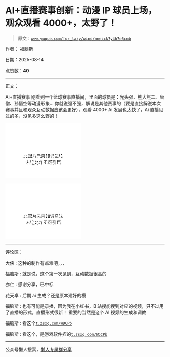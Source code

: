 # AI+直播赛事创新：动漫 IP 球员上场，观众观看 4000+，太野了！

> 原文：[`www.yuque.com/for_lazy/wind/nnezck7y4h7e5cnb`](https://www.yuque.com/for_lazy/wind/nnezck7y4h7e5cnb)

作者： 福脑斯

日期：2025-08-14

点赞数：**40**

* * *

正文：

Ai+直播赛事 刚看到一个篮球赛事直播间，里面的球员是：光头强、熊大熊二、唐僧、孙悟空等动漫形象…
你就说强不强，解说是其他赛事的（要是直接解说本次赛事并且和观众互动数据应该会更好），观看 4000+ Ai 发展也太快了，Ai 直播见过的多，没见多这么野的！

![](img/3c5424ac1bad0b73017344efbda3cf14.png "None")

![](img/2c9698d6d424be05d6080dab3a396d7a.png "None")

* * *

评论区：

大侠 : 这种的制作有点难吧，，，

福脑斯 : 就是说，这个第一次见到，互动数据很高的

亦仁 : 感谢分享，已中标

花天卓 : 后期 ai 生成？还是原本建好的模

福脑斯 : 也有可能是录播，因为我在小红书，B 站搜能搜到对应的视频，只不过用了直播的形式，直播形式很新！ 重要的当然是这个 AI 视频的生成和调教

福脑斯 : 看这个[`t.zsxq.com/WDCPb`](https://t.zsxq.com/WDCPb)

福脑斯 : 看这个，是游戏软件捏的[`t.zsxq.com/WDCPb`](https://t.zsxq.com/WDCPb)

* * *

公众号懒人搜索，[懒人专属群分享](https://lazybook.fun/#/blog/group)